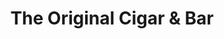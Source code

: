 ---
title: "The Original Cigar & Bar"
url: /north-conway/the-original-cigar-and-bar/
shop: tobacco
---